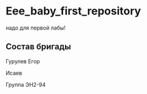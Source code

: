 # Eee_baby_first_repository
надо для первой лабы!

## Cостав бригады

Гурулев Егор

Исаев

Группа ЭН2-94
